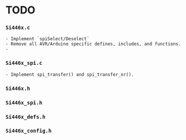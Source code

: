 # TODO

### `Si446x.c`

    - Implement `spiSelect/Deselect`
    - Remove all AVR/Arduino specific defines, includes, and functions.
    - 

### `Si446x_spi.c`

    - Implement spi_transfer() and spi_transfer_nr().

### `Si446x.h`

### `Si446x_spi.h`

### `Si446x_defs.h`

### `Si446x_config.h`
